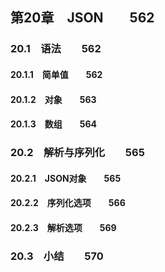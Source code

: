 ## 第20章　JSON　　562
### 20.1　语法　　562
#### 20.1.1　简单值　　562
#### 20.1.2　对象　　563
#### 20.1.3　数组　　564
### 20.2　解析与序列化　　565
#### 20.2.1　JSON对象　　565
#### 20.2.2　序列化选项　　566
#### 20.2.3　解析选项　　569
### 20.3　小结　　570